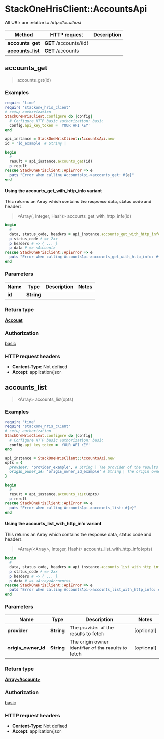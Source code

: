 # StackOneHrisClient::AccountsApi

All URIs are relative to *http://localhost*

| Method | HTTP request | Description |
| ------ | ------------ | ----------- |
| [**accounts_get**](AccountsApi.md#accounts_get) | **GET** /accounts/{id} |  |
| [**accounts_list**](AccountsApi.md#accounts_list) | **GET** /accounts |  |


## accounts_get

> <Account> accounts_get(id)



### Examples

```ruby
require 'time'
require 'stackone_hris_client'
# setup authorization
StackOneHrisClient.configure do |config|
  # Configure HTTP basic authorization: basic
  config.api_key_token = 'YOUR API KEY'
end

api_instance = StackOneHrisClient::AccountsApi.new
id = 'id_example' # String | 

begin
  # 
  result = api_instance.accounts_get(id)
  p result
rescue StackOneHrisClient::ApiError => e
  puts "Error when calling AccountsApi->accounts_get: #{e}"
end
```

#### Using the accounts_get_with_http_info variant

This returns an Array which contains the response data, status code and headers.

> <Array(<Account>, Integer, Hash)> accounts_get_with_http_info(id)

```ruby
begin
  # 
  data, status_code, headers = api_instance.accounts_get_with_http_info(id)
  p status_code # => 2xx
  p headers # => { ... }
  p data # => <Account>
rescue StackOneHrisClient::ApiError => e
  puts "Error when calling AccountsApi->accounts_get_with_http_info: #{e}"
end
```

### Parameters

| Name | Type | Description | Notes |
| ---- | ---- | ----------- | ----- |
| **id** | **String** |  |  |

### Return type

[**Account**](Account.md)

### Authorization

[basic](../README.md#basic)

### HTTP request headers

- **Content-Type**: Not defined
- **Accept**: application/json


## accounts_list

> <Array<Account>> accounts_list(opts)



### Examples

```ruby
require 'time'
require 'stackone_hris_client'
# setup authorization
StackOneHrisClient.configure do |config|
  # Configure HTTP basic authorization: basic
  config.api_key_token = 'YOUR API KEY'
end

api_instance = StackOneHrisClient::AccountsApi.new
opts = {
  provider: 'provider_example', # String | The provider of the results to fetch
  origin_owner_id: 'origin_owner_id_example' # String | The origin owner identifier of the results to fetch
}

begin
  # 
  result = api_instance.accounts_list(opts)
  p result
rescue StackOneHrisClient::ApiError => e
  puts "Error when calling AccountsApi->accounts_list: #{e}"
end
```

#### Using the accounts_list_with_http_info variant

This returns an Array which contains the response data, status code and headers.

> <Array(<Array<Account>>, Integer, Hash)> accounts_list_with_http_info(opts)

```ruby
begin
  # 
  data, status_code, headers = api_instance.accounts_list_with_http_info(opts)
  p status_code # => 2xx
  p headers # => { ... }
  p data # => <Array<Account>>
rescue StackOneHrisClient::ApiError => e
  puts "Error when calling AccountsApi->accounts_list_with_http_info: #{e}"
end
```

### Parameters

| Name | Type | Description | Notes |
| ---- | ---- | ----------- | ----- |
| **provider** | **String** | The provider of the results to fetch | [optional] |
| **origin_owner_id** | **String** | The origin owner identifier of the results to fetch | [optional] |

### Return type

[**Array&lt;Account&gt;**](Account.md)

### Authorization

[basic](../README.md#basic)

### HTTP request headers

- **Content-Type**: Not defined
- **Accept**: application/json

